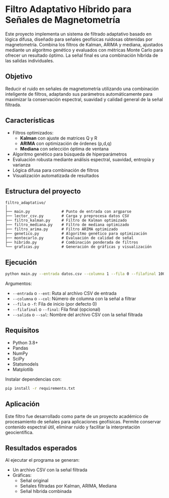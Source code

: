 
# Filtro Adaptativo Híbrido para Señales de Magnetometría

Este proyecto implementa un sistema de filtrado adaptativo basado en lógica difusa, diseñado para señales geofísicas ruidosas obtenidas por magnetometría. Combina los filtros de Kalman, ARIMA y mediana, ajustados mediante un algoritmo genético y evaluados con métricas Monte Carlo para ofrecer un resultado óptimo. La señal final es una combinación híbrida de las salidas individuales.

## Objetivo

Reducir el ruido en señales de magnetometría utilizando una combinación inteligente de filtros, adaptando sus parámetros automáticamente para maximizar la conservación espectral, suavidad y calidad general de la señal filtrada.

## Características

- Filtros optimizados:
  - **Kalman** con ajuste de matrices Q y R
  - **ARIMA** con optimización de órdenes (p,d,q)
  - **Mediana** con selección óptima de ventana
- Algoritmo genético para búsqueda de hiperparámetros
- Evaluación robusta mediante análisis espectral, suavidad, entropía y varianza
- Lógica difusa para combinación de filtros
- Visualización automatizada de resultados

## Estructura del proyecto

```
filtro_adaptativo/
│
├── main.py              # Punto de entrada con argparse
├── lector_csv.py        # Carga y preprocesa datos CSV
├── filtro_kalman.py     # Filtro de Kalman optimizado
├── filtro_mediana.py    # Filtro de mediana optimizado
├── filtro_arima.py      # Filtro ARIMA optimizado
├── genetico.py          # Algoritmo genético para optimización
├── montecarlo.py        # Evaluación de calidad de señal
├── hibrido.py           # Combinación ponderada de filtros
└── graficas.py          # Generación de gráficas y visualización
```

## Ejecución

```bash
python main.py --entrada datos.csv --columna 1 --fila 0 --filafinal 1000 --salida salida.csv
```

Argumentos:

- `--entrada` o `--ent`: Ruta al archivo CSV de entrada
- `--columna` o `--col`: Número de columna con la señal a filtrar
- `--fila` o `-f`: Fila de inicio (por defecto 0)
- `--filafinal` o `--final`: Fila final (opcional)
- `--salida` o `--sal`: Nombre del archivo CSV con la señal filtrada

## Requisitos

- Python 3.8+
- Pandas
- NumPy
- SciPy
- Statsmodels
- Matplotlib

Instalar dependencias con:

```bash
pip install -r requirements.txt
```

## Aplicación

Este filtro fue desarrollado como parte de un proyecto académico de procesamiento de señales para aplicaciones geofísicas. Permite conservar contenido espectral útil, eliminar ruido y facilitar la interpretación geocientífica.

## Resultados esperados

Al ejecutar el programa se generan:
- Un archivo CSV con la señal filtrada
- Gráficas:
  - Señal original
  - Señales filtradas por Kalman, ARIMA, Mediana
  - Señal híbrida combinada
